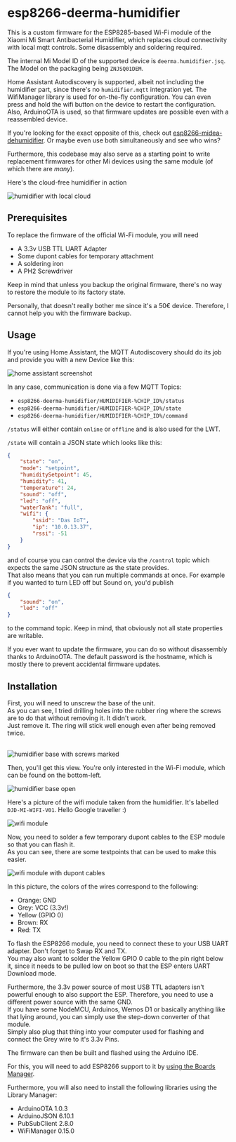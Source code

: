 # esp8266-deerma-humidifier

This is a custom firmware for the ESP8285-based Wi-Fi module of the Xiaomi Mi Smart Antibacterial Humidifier,
which replaces cloud connectivity with local mqtt controls. Some disassembly and soldering required.

The internal Mi Model ID of the supported device is `deerma.humidifier.jsq`.
The Model on the packaging being `ZNJSQ01DEM`.

Home Assistant Autodiscovery is supported, albeit not including the humidifier part, since there's no `humidifier.mqtt` integration yet.
The WifiManager library is used for on-the-fly configuration. You can even press and hold the wifi button on the device to restart the configuration.
Also, ArduinoOTA is used, so that firmware updates are possible even with a reassembled device.

If you're looking for the exact opposite of this, check out [esp8266-midea-dehumidifier](https://github.com/Hypfer/esp8266-midea-dehumidifier/).
Or maybe even use both simultaneously and see who wins?

Furthermore, this codebase may also serve as a starting point to write replacement firmwares for other Mi devices using the same module (of which there are _many_).

Here's the cloud-free humidifier in action

![humidifier with local cloud](./img/humidifier_with_local_cloud.jpg)

## Prerequisites

To replace the firmware of the official Wi-Fi module, you will need

- A 3.3v USB TTL UART Adapter
- Some dupont cables for temporary attachment
- A soldering iron
- A PH2 Screwdriver

Keep in mind that unless you backup the original firmware, there's no way to restore the module to its factory state.

Personally, that doesn't really bother me since it's a 50€ device. Therefore, I cannot help you with the firmware backup.

## Usage

If you're using Home Assistant, the MQTT Autodiscovery should do its job and provide you with a new Device like this:

![home assistant screenshot](./img/home_assistant_screenshot.png)

In any case, communication is done via a few MQTT Topics:

- `esp8266-deerma-humidifier/HUMIDIFIER-%CHIP_ID%/status`
- `esp8266-deerma-humidifier/HUMIDIFIER-%CHIP_ID%/state`
- `esp8266-deerma-humidifier/HUMIDIFIER-%CHIP_ID%/command`

`/status` will either contain `online` or `offline` and is also used for the LWT.

`/state` will contain a JSON state which looks like this:
```json
{
	"state": "on",
	"mode": "setpoint",
	"humiditySetpoint": 45,
	"humidity": 41,
	"temperature": 24,
	"sound": "off",
	"led": "off",
	"waterTank": "full",
	"wifi": {
		"ssid": "Das IoT",
		"ip": "10.0.13.37",
		"rssi": -51
	}
}
```

and of course you can control the device via the `/control` topic which expects the same JSON structure as the state provides.<br/>
That also means that you can run multiple commands at once. For example if you wanted to turn LED off but Sound on, you'd publish

```json
{
	"sound": "on",
	"led": "off"
}
```

to the command topic. Keep in mind, that obviously not all state properties are writable.


If you ever want to update the firmware, you can do so without disassembly thanks to ArduinoOTA.
The default password is the hostname, which is mostly there to prevent accidental firmware updates.

## Installation

First, you will need to unscrew the base of the unit.<br/>
As you can see, I tried drilling holes into the rubber ring where the screws are to do that without removing it. It didn't work.<br/>
Just remove it. The ring will stick well enough even after being removed twice.<br/><br/>

![humidifier base with screws marked](./img/humidifier_base_with_screws_marked.jpg)

Then, you'll get this view. You're only interested in the Wi-Fi module, which can be found on the bottom-left.

![humidifier base open](./img/humidifier_base_open.jpg)

Here's a picture of the wifi module taken from the humidifier. It's labelled `DJD-MI-WIFI-V01`. Hello Google traveller :)

![wifi module](./img/wifi_module.jpg)

Now, you need to solder a few temporary dupont cables to the ESP module so that you can flash it.<br/>
As you can see, there are some testpoints that can be used to make this easier.

![wifi module with dupont cables](./img/wifi_modules_with_dupont_cables.jpg)

In this picture, the colors of the wires correspond to the following:

- Orange: GND
- Grey: VCC (3.3v!)
- Yellow (GPIO 0)
- Brown: RX
- Red: TX

To flash the ESP8266 module, you need to connect these to your USB UART adapter. Don't forget to Swap RX and TX.<br/>
You may also want to solder the Yellow GPIO 0 cable to the pin right below it, since it needs to be pulled low on boot so
that the ESP enters UART Download mode.

Furthermore, the 3.3v power source of most USB TTL adapters isn't powerful enough to also support the ESP.
Therefore, you need to use a different power source with the same GND.<br/>
If you have some NodeMCU, Arduinos, Wemos D1 or basically anything like that lying around, you can simply use the 
step-down converter of that module.<br/>
Simply also plug that thing into your computer used for flashing and connect the Grey wire to it's 3.3v Pins.

The firmware can then be built and flashed using the Arduino IDE.

For this, you will need to add ESP8266 support to it by [using the Boards Manager](https://github.com/esp8266/Arduino#installing-with-boards-manager).

Furthermore, you will also need to install the following libraries using the Library Manager:

* ArduinoOTA 1.0.3
* ArduinoJSON 6.10.1
* PubSubClient 2.8.0
* WiFiManager 0.15.0

